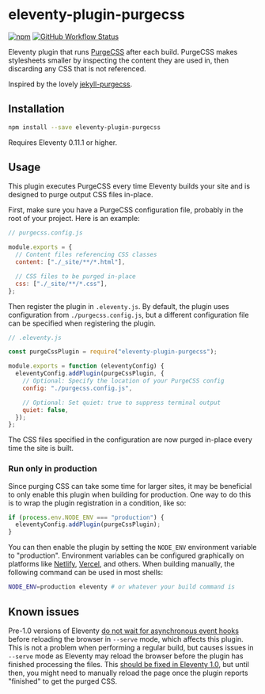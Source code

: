 # eleventy-plugin-purgecss

[![npm](https://img.shields.io/npm/v/eleventy-plugin-purgecss?style=for-the-badge)](https://www.npmjs.com/package/eleventy-plugin-purgecss)
[![GitHub Workflow Status](https://img.shields.io/github/workflow/status/proog/eleventy-plugin-purgecss/Node.js%20CI?style=for-the-badge)](https://github.com/proog/eleventy-plugin-purgecss/actions/workflows/npm-test.yml)

Eleventy plugin that runs [PurgeCSS](https://purgecss.com/) after each build. PurgeCSS makes stylesheets smaller by inspecting the content they are used in, then discarding any CSS that is not referenced.

Inspired by the lovely [jekyll-purgecss](https://github.com/mhanberg/jekyll-purgecss).

## Installation

```sh
npm install --save eleventy-plugin-purgecss
```

Requires Eleventy 0.11.1 or higher.

## Usage

This plugin executes PurgeCSS every time Eleventy builds your site and is designed to purge output CSS files in-place.

First, make sure you have a PurgeCSS configuration file, probably in the root of your project. Here is an example:

```js
// purgecss.config.js

module.exports = {
  // Content files referencing CSS classes
  content: ["./_site/**/*.html"],

  // CSS files to be purged in-place
  css: ["./_site/**/*.css"],
};
```

Then register the plugin in `.eleventy.js`. By default, the plugin uses configuration from `./purgecss.config.js`, but a different configuration file can be specified when registering the plugin.

```js
// .eleventy.js

const purgeCssPlugin = require("eleventy-plugin-purgecss");

module.exports = function (eleventyConfig) {
  eleventyConfig.addPlugin(purgeCssPlugin, {
    // Optional: Specify the location of your PurgeCSS config
    config: "./purgecss.config.js",

    // Optional: Set quiet: true to suppress terminal output
    quiet: false,
  });
};
```

The CSS files specified in the configuration are now purged in-place every time the site is built.

### Run only in production

Since purging CSS can take some time for larger sites, it may be beneficial to only enable this plugin when building for production. One way to do this is to wrap the plugin registration in a condition, like so:

```js
if (process.env.NODE_ENV === "production") {
  eleventyConfig.addPlugin(purgeCssPlugin);
}
```

You can then enable the plugin by setting the `NODE_ENV` environment variable to "production". Environment variables can be configured graphically on platforms like [Netlify](https://www.netlify.com/), [Vercel](https://vercel.com/), and others. When building manually, the following command can be used in most shells:

```sh
NODE_ENV=production eleventy # or whatever your build command is
```

## Known issues

Pre-1.0 versions of Eleventy [do not wait for asynchronous event hooks](https://github.com/11ty/11ty-website/pull/562#issuecomment-647008047) before reloading the browser in `--serve` mode, which affects this plugin. This is not a problem when performing a regular build, but causes issues in `--serve` mode as Eleventy may reload the browser before the plugin has finished processing the files. This [should be fixed in Eleventy 1.0](https://github.com/11ty/eleventy/pull/1363), but until then, you might need to manually reload the page once the plugin reports "finished" to get the purged CSS.
